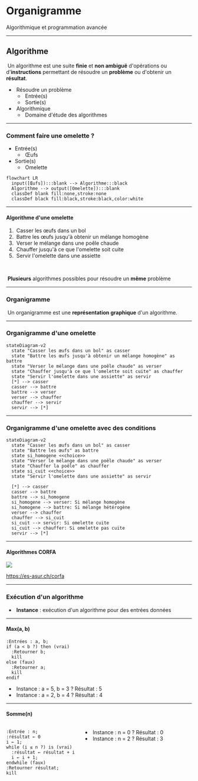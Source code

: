 # Organigramme

Algorithmique et programmation avancée

---

## Algorithme

&shy;<!-- .element: class="fragment" --> Un algorithme est une suite **finie** et **non ambiguë** d'opérations ou d'**instructions** permettant de résoudre un **problème** ou d'obtenir un **résultat**.

- &shy;<!-- .element: class="fragment" --> Résoudre un problème
  - &shy;<!-- .element: class="fragment" --> Entrée(s)
  - &shy;<!-- .element: class="fragment" --> Sortie(s)
- &shy;<!-- .element: class="fragment" --> Algorithmique
  - &shy;<!-- .element: class="fragment" --> Domaine d'étude des algorithmes

---

### Comment faire une omelette ?

- Entrée(s)
  - &shy;<!-- .element: class="fragment" --> Œufs
- Sortie(s)
  - &shy;<!-- .element: class="fragment" --> Omelette

```mermaid fragment
flowchart LR
  input([Œufs]):::blank --> Algorithme:::black
  Algorithme --> output([Omelette]):::blank
  classDef blank fill:none,stroke:none
  classDef black fill:black,stroke:black,color:white
```

---

#### Algorithme d'une omelette

1. &shy;<!-- .element: class="fragment" --> Casser les œufs dans un bol
2. &shy;<!-- .element: class="fragment" --> Battre les œufs jusqu'à obtenir un mélange homogène
3. &shy;<!-- .element: class="fragment" --> Verser le mélange dans une poêle chaude
4. &shy;<!-- .element: class="fragment" --> Chauffer jusqu'à ce que l'omelette soit cuite
5. &shy;<!-- .element: class="fragment" --> Servir l'omelette dans une assiette

&nbsp;

&shy;<!-- .element: class="fragment" --> **Plusieurs** algorithmes possibles pour résoudre un **même** problème

---

### Organigramme

&shy;<!-- .element: class="fragment" --> Un organigramme est une **représentation graphique** d'un algorithme.

---

### Organigramme d'une omelette

```mermaid full
stateDiagram-v2
  state "Casser les œufs dans un bol" as casser
  state "Battre les œufs jusqu'à obtenir un mélange homogène" as battre
  state "Verser le mélange dans une poêle chaude" as verser
  state "Chauffer jusqu'à ce que l'omelette soit cuite" as chauffer
  state "Servir l'omelette dans une assiette" as servir
  [*] --> casser
  casser --> battre
  battre --> verser
  verser --> chauffer
  chauffer --> servir
  servir --> [*]
```

---

### Organigramme d'une omelette avec des conditions

```mermaid full
stateDiagram-v2
  state "Casser les œufs dans un bol" as casser
  state "Battre les œufs" as battre
  state si_homogene <<choice>>
  state "Verser le mélange dans une poêle chaude" as verser
  state "Chauffer la poêle" as chauffer
  state si_cuit <<choice>>
  state "Servir l'omelette dans une assiette" as servir

  [*] --> casser
  casser --> battre
  battre --> si_homogene
  si_homogene --> verser: Si mélange homogène
  si_homogene --> battre: Si mélange hétérogène
  verser --> chauffer
  chauffer --> si_cuit
  si_cuit --> servir: Si omelette cuite
  si_cuit --> chauffer: Si omelette pas cuite
  servir --> [*]
```

---

#### Algorithmes CORFA

![](/1m-algo/asur-corfa-10.jpg) <!-- .element: class="full" -->

https://es-asur.ch/corfa <!-- .element: class="reference" -->

---

### Exécution d'un algorithme

- &shy;<!-- .element: class="fragment" --> **Instance** : exécution d'un algorithme pour des entrées données

---

#### Max(a, b) <!-- .element: class="fragment" data-fragment-index="5" -->

```kroki plantuml half
:Entrées : a, b;
if (a < b ?) then (vrai)
  :Retourner b;
  kill
else (faux)
  :Retourner a;
  kill
endif
```

- &shy;<!-- .element: class="fragment" data-fragment-index="1" --> Instance : a = 5, b = 3 ? <span class="fragment" data-fragment-index="2">Résultat : 5</span>
- &shy;<!-- .element: class="fragment" data-fragment-index="3" --> Instance : a = 2, b = 4 ? <span class="fragment" data-fragment-index="4">Résultat : 4</span>

---

#### Somme(n) <!-- .element: class="fragment" data-fragment-index="5" -->

<div class="columns">
<div>

```kroki plantuml full
:Entrée : n;
:résultat ← 0
i ← 1;
while (i ≤ n ?) is (vrai)
  :résultat ← résultat + i
  i ← i + 1;
endwhile (faux)
:Retourner résultat;
kill​
```

</div>
<div>

- &shy;<!-- .element: class="fragment" data-fragment-index="1" --> Instance : n = 0 ? <span class="fragment" data-fragment-index="2">Résultat : 0</span>
- &shy;<!-- .element: class="fragment" data-fragment-index="3" --> Instance : n = 2 ? <span class="fragment" data-fragment-index="4">Résultat : 3</span>

</div>
</div>
